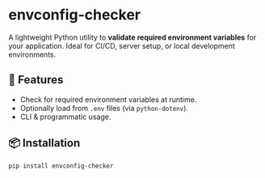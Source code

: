 # envconfig-checker

A lightweight Python utility to **validate required environment variables** for your application. Ideal for CI/CD, server setup, or local development environments.

## 🚀 Features

- Check for required environment variables at runtime.
- Optionally load from `.env` files (via `python-dotenv`).
- CLI & programmatic usage.

## 📦 Installation

```bash
pip install envconfig-checker
